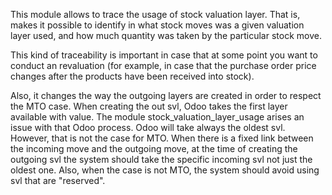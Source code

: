 This module allows to trace the usage of stock valuation layer. That is,
makes it possible to identify in what stock moves was a given valuation
layer used, and how much quantity was taken by the particular stock
move.

This kind of traceability is important in case that at some point you
want to conduct an revaluation (for example, in case that the purchase
order price changes after the products have been received into stock).

Also, it changes the way the outgoing layers are created in order to
respect the MTO case. When creating the out svl, Odoo takes the first
layer available with value. The module stock_valuation_layer_usage
arises an issue with that Odoo process. Odoo will take always the oldest
svl. However, that is not the case for MTO. When there is a fixed link
between the incoming move and the outgoing move, at the time of creating
the outgoing svl the system should take the specific incoming svl not
just the oldest one. Also, when the case is not MTO, the system should
avoid using svl that are "reserved".

